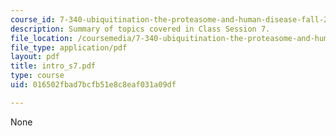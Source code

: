 ```yaml
---
course_id: 7-340-ubiquitination-the-proteasome-and-human-disease-fall-2004
description: Summary of topics covered in Class Session 7.
file_location: /coursemedia/7-340-ubiquitination-the-proteasome-and-human-disease-fall-2004/016502fbad7bcfb51e8c8eaf031a09df_intro_s7.pdf
file_type: application/pdf
layout: pdf
title: intro_s7.pdf
type: course
uid: 016502fbad7bcfb51e8c8eaf031a09df

---
```

None